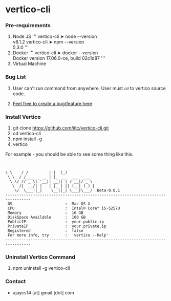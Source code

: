 # vertico-cli

### Pre-requirements

1. Node JS 
'''
vertico-cli ➤ node --version          
v8.1.2
vertico-cli ➤ npm --version        
5.3.0
'''
2. Docker 
'''
vertico-cli ➤ docker --version            
Docker version 17.06.0-ce, build 02c1d87
'''
3. Virtual Machine

### Bug List

1. User can't run commond from anywhere. User must `cd` to vertico source code. 

2. [Feel free to create a bug/feature here](https://github.com/iitc/vertico-cli/issues)


### Install Vertico

1. git clone https://github.com/iitc/vertico-cli.git
2. cd vertico-cli
3. npm install -g
4. vertico

For example - you should be able to see some thing like this.
```


\ \    / /         | |  (_)
 \ \  / /___  _ __ | |_  _   ___  ___
  \ \/ // _ \| '__|| __|| | / __|/ _ \
   \  /|  __/| |   | |_ | || (__| (_) |
    \/  \___||_|    \__||_| \___|\___/  Beta-0.0.1
---------------------------------------------------------------------------------
 OS                       :  Mac OS X
 CPU                      :  Intel® Core™ i5-5257U
 Memory                   :  16 GB
 DiskSpace Available      :  100 GB
 PublicIP                 :  your.public.ip
 PrivateIP                :  your.private.ip
 Registered               :  false
 For more info, try       :  'vertico --help'
---------------------------------------------------------------------------------
```



### Uninstall Vertico Command 

1. npm uninstall -g vertico-cli



### Contact
- ajaycs14 [at] gmail [dot] com

